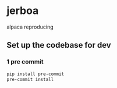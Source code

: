 # jerboa
alpaca reproducing 


## Set up the codebase for dev

### 1 pre commit

```bash
pip install pre-commit
pre-commit install
```

